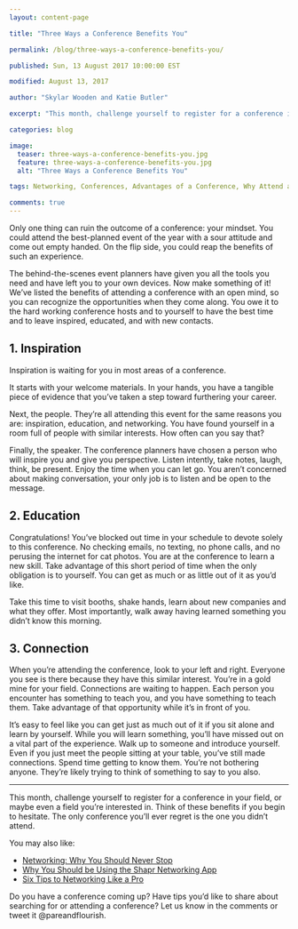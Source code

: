 ```yaml
---
layout: content-page

title: "Three Ways a Conference Benefits You"

permalink: /blog/three-ways-a-conference-benefits-you/

published: Sun, 13 August 2017 10:00:00 EST

modified: August 13, 2017

author: "Skylar Wooden and Katie Butler"

excerpt: "This month, challenge yourself to register for a conference in your field, or maybe even a field you’re interested in."

categories: blog

image:
  teaser: three-ways-a-conference-benefits-you.jpg
  feature: three-ways-a-conference-benefits-you.jpg
  alt: "Three Ways a Conference Benefits You"

tags: Networking, Conferences, Advantages of a Conference, Why Attend a Conference

comments: true
---
```


Only one thing can ruin the outcome of a conference: your mindset. You could attend the best-planned event of the year with a sour attitude and come out empty handed. On the flip side, you could reap the benefits of such an experience. 

The behind-the-scenes event planners have given you all the tools you need and have left you to your own devices. Now make something of it! We’ve listed the benefits of attending a conference with an open mind, so you can recognize the opportunities when they come along. You owe it to the hard working conference hosts and to yourself to have the best time and to leave inspired, educated, and with new contacts. 

## 1. Inspiration

Inspiration is waiting for you in most areas of a conference. 

It starts with your welcome materials. In your hands, you have a tangible piece of evidence that you’ve taken a step toward furthering your career. 

Next, the people. They’re all attending this event for the same reasons you are: inspiration, education, and networking. You have found yourself in a room full of people with similar interests. How often can you say that? 

Finally, the speaker. The conference planners have chosen a person who will inspire you and give you perspective. Listen intently, take notes, laugh, think, be present. Enjoy the time when you can let go. You aren’t concerned about making conversation, your only job is to listen and be open to the message.

## 2. Education

Congratulations! You’ve blocked out time in your schedule to devote solely to this conference. No checking emails, no texting, no phone calls, and no perusing the internet for cat photos. You are at the conference to learn a new skill. Take advantage of this short period of time when the only obligation is to yourself. You can get as much or as little out of it as you’d like. 

Take this time to visit booths, shake hands, learn about new companies and what they offer. Most importantly, walk away having learned something you didn’t know this morning. 

## 3. Connection

When you’re attending the conference, look to your left and right. Everyone you see is there because they have this similar interest. You’re in a gold mine for your field. Connections are waiting to happen. Each person you encounter has something to teach you, and you have something to teach them. Take advantage of that opportunity while it’s in front of you. 

It’s easy to feel like you can get just as much out of it if you sit alone and learn by yourself. While you will learn something, you’ll have missed out on a vital part of the experience. Walk up to someone and introduce yourself. Even if you just meet the people sitting at your table, you’ve still made connections. Spend time getting to know them. You’re not bothering anyone. They’re likely trying to think of something to say to you also. 

<hr class="secondary">

This month, challenge yourself to register for a conference in your field, or maybe even a field you’re interested in. Think of these benefits if you begin to hesitate. The only conference you’ll ever regret is the one you didn’t attend. 

You may also like: 

<ul>
  <li><a href="/blog/networking-why-you-should-never-stop/">Networking: Why You Should Never Stop</a></li>
  <li><a href="/blog/why-you-should-be-using-the-shapr-networking-app/">Why You Should be Using the Shapr Networking App</a></li>
  <li><a href="/blog/six-tips-to-networking-like-a-pro/">Six Tips to Networking Like a Pro</a></li>
</ul>

Do you have a conference coming up? Have tips you’d like to share about searching for or attending a conference? Let us know in the comments or tweet it @pareandflourish.